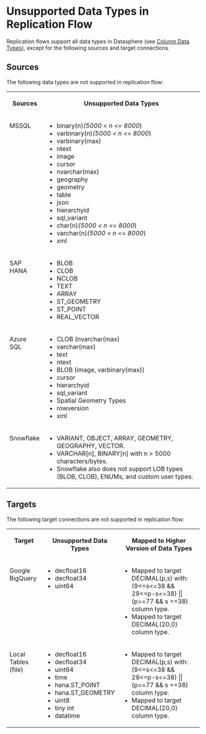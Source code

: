 <!-- loio6c770bbebb3c4086b30945fd2ebbfd75 -->

# Unsupported Data Types in Replication Flow

Replication flows support all data types in Datasphere \(see [Column Data Types](column-data-types-7b1dc6e.md)\), except for the following sources and target connections.



<a name="loio6c770bbebb3c4086b30945fd2ebbfd75__section_hg5_5t2_3gc"/>

## Sources

The following data types are not supported in replication flow:


<table>
<tr>
<th valign="top">

Sources

</th>
<th valign="top">

Unsupported Data Types

</th>
</tr>
<tr>
<td valign="top">

MSSQL

</td>
<td valign="top">

-   binary\(n\)*\(5000 < n <= 8000*\)
-   varbinary\(n\)*\(5000 < n <= 8000*\)
-   varbinary\(max\)
-   ntext
-   image
-   cursor
-   nvarchar\(max\)
-   geography
-   geometry
-   table
-   json
-   hierarchyid
-   sql\_variant
-   char\(n\)*\(5000 < n <= 8000*\)
-   varchar\(n\)*\(5000 < n <= 8000*\)
-   xml



</td>
</tr>
<tr>
<td valign="top">

SAP HANA

</td>
<td valign="top">

-   BLOB
-   CLOB
-   NCLOB
-   TEXT
-   ARRAY
-   ST\_GEOMETRY
-   ST\_POINT
-   REAL\_VECTOR



</td>
</tr>
<tr>
<td valign="top">

Azure SQL

</td>
<td valign="top">

-   CLOB \(nvarchar\(max\)
-   varchar\(max\)
-   text
-   ntext
-   BLOB \(image, varbinary\(max\)\)
-   cursor
-   hierarchyid
-   sql\_variant
-   Spatial Geometry Types
-   rowversion
-   xml



</td>
</tr>
<tr>
<td valign="top">

Snowflake

</td>
<td valign="top">

-   VARIANT, OBJECT, ARRAY, GEOMETRY, GEOGRAPHY, VECTOR.
-   VARCHAR\[n\], BINARY\[n\] with n \> 5000 characters/bytes.
-   Snowflake also does not support LOB types \(BLOB, CLOB\), ENUMs, and custom user types.



</td>
</tr>
</table>



<a name="loio6c770bbebb3c4086b30945fd2ebbfd75__section_ptm_4v2_3gc"/>

## Targets

The following target connections are not supported in replication flow:


<table>
<tr>
<th valign="top">

Target

</th>
<th valign="top">

Unsupported Data Types

</th>
<th valign="top">

Mapped to Higher Version of Data Types

</th>
</tr>
<tr>
<td valign="top">

Google BigQuery

</td>
<td valign="top">

-   decfloat16
-   decfloat34
-   uint64



</td>
<td valign="top">

-   Mapped to target DECIMAL\(p,s\) with: \(9<=s<=38 && 29<=p-s<=38\) || \(p==77 && s ==38\) column type.
-   Mapped to target DECIMAL\(20,0\) column type.



</td>
</tr>
<tr>
<td valign="top">

Local Tables \(file\)

</td>
<td valign="top">

-   decfloat16
-   decfloat34
-   uint64
-   time
-   hana.ST\_POINT
-   hana.ST\_GEOMETRY
-   uint8
-   tiny int
-   datatime



</td>
<td valign="top">

-   Mapped to target DECIMAL\(p,s\) with: \(9<=s<=38 && 29<=p-s<=38\) || \(p==77 && s ==38\) column type.
-   Mapped to target DECIMAL\(20,0\) column type.



</td>
</tr>
</table>

